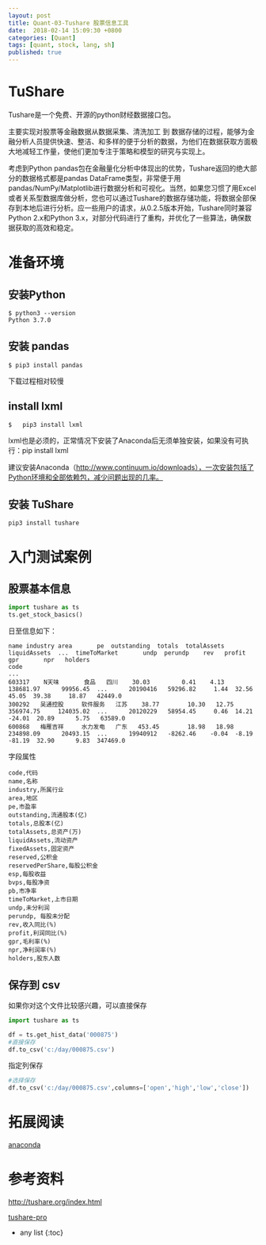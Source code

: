 ```yaml
---
layout: post
title: Quant-03-Tushare 股票信息工具
date:  2018-02-14 15:09:30 +0800
categories: [Quant]
tags: [quant, stock, lang, sh]
published: true
---
```


# TuShare

Tushare是一个免费、开源的python财经数据接口包。

主要实现对股票等金融数据从数据采集、清洗加工 到 数据存储的过程，能够为金融分析人员提供快速、整洁、和多样的便于分析的数据，为他们在数据获取方面极大地减轻工作量，使他们更加专注于策略和模型的研究与实现上。

考虑到Python pandas包在金融量化分析中体现出的优势，Tushare返回的绝大部分的数据格式都是pandas DataFrame类型，非常便于用pandas/NumPy/Matplotlib进行数据分析和可视化。当然，如果您习惯了用Excel或者关系型数据库做分析，您也可以通过Tushare的数据存储功能，将数据全部保存到本地后进行分析。应一些用户的请求，从0.2.5版本开始，Tushare同时兼容Python 2.x和Python 3.x，对部分代码进行了重构，并优化了一些算法，确保数据获取的高效和稳定。

# 准备环境

## 安装Python

```
$ python3 --version
Python 3.7.0
```

## 安装 pandas

```
$ pip3 install pandas
```

下载过程相对较慢

## install lxml

```
$   pip3 install lxml
```

lxml也是必须的，正常情况下安装了Anaconda后无须单独安装，如果没有可执行：pip install lxml

建议安装Anaconda（http://www.continuum.io/downloads），一次安装包括了Python环境和全部依赖包，减少问题出现的几率。

## 安装 TuShare

```
pip3 install tushare
```

# 入门测试案例

## 股票基本信息

```py
import tushare as ts
ts.get_stock_basics()
```

日至信息如下：

```
name industry area       pe  outstanding  totals  totalAssets  liquidAssets  ...  timeToMarket       undp  perundp    rev   profit    gpr       npr   holders
code                                                                                  ...                                                                             
603317    N天味       食品   四川    30.03         0.41    4.13    138681.97      99956.45  ...      20190416   59296.82     1.44  32.56    45.05  39.38     18.87   42449.0
300292   吴通控股     软件服务   江苏    38.77        10.30   12.75    356974.75     124035.02  ...      20120229   58954.45     0.46  14.21   -24.01  20.89      5.75   63589.0
600868   梅雁吉祥     水力发电   广东   453.45        18.98   18.98    234898.09      20493.15  ...      19940912   -8262.46    -0.04  -8.19   -81.19  32.90      9.83  347469.0
```

字段属性

```
code,代码
name,名称
industry,所属行业
area,地区
pe,市盈率
outstanding,流通股本(亿)
totals,总股本(亿)
totalAssets,总资产(万)
liquidAssets,流动资产
fixedAssets,固定资产
reserved,公积金
reservedPerShare,每股公积金
esp,每股收益
bvps,每股净资
pb,市净率
timeToMarket,上市日期
undp,未分利润
perundp, 每股未分配
rev,收入同比(%)
profit,利润同比(%)
gpr,毛利率(%)
npr,净利润率(%)
holders,股东人数
```

## 保存到 csv

如果你对这个文件比较感兴趣，可以直接保存

```py
import tushare as ts

df = ts.get_hist_data('000875')
#直接保存
df.to_csv('c:/day/000875.csv')
```

指定列保存

```py
#选择保存
df.to_csv('c:/day/000875.csv',columns=['open','high','low','close'])
```

# 拓展阅读

[anaconda]()

# 参考资料

http://tushare.org/index.html

[tushare-pro](https://tushare.pro/document/2?doc_id=25)

* any list
{:toc}
